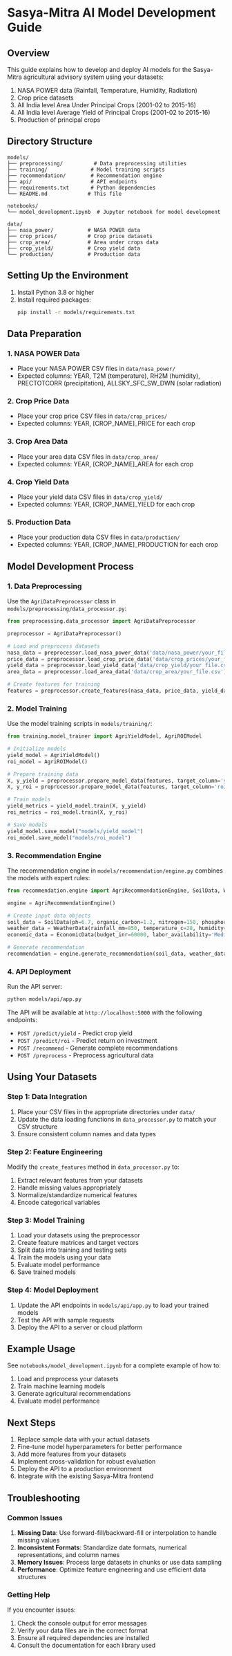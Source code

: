 # Sasya-Mitra AI Model Development Guide

## Overview

This guide explains how to develop and deploy AI models for the Sasya-Mitra agricultural advisory system using your datasets:
1. NASA POWER data (Rainfall, Temperature, Humidity, Radiation)
2. Crop price datasets
3. All India level Area Under Principal Crops (2001-02 to 2015-16)
4. All India level Average Yield of Principal Crops (2001-02 to 2015-16)
5. Production of principal crops

## Directory Structure

```
models/
├── preprocessing/          # Data preprocessing utilities
├── training/              # Model training scripts
├── recommendation/        # Recommendation engine
├── api/                   # API endpoints
├── requirements.txt       # Python dependencies
└── README.md             # This file

notebooks/
└── model_development.ipynb  # Jupyter notebook for model development

data/
├── nasa_power/           # NASA POWER data
├── crop_prices/          # Crop price datasets
├── crop_area/            # Area under crops data
├── crop_yield/           # Crop yield data
└── production/           # Production data
```

## Setting Up the Environment

1. Install Python 3.8 or higher
2. Install required packages:
   ```bash
   pip install -r models/requirements.txt
   ```

## Data Preparation

### 1. NASA POWER Data
- Place your NASA POWER CSV files in `data/nasa_power/`
- Expected columns: YEAR, T2M (temperature), RH2M (humidity), PRECTOTCORR (precipitation), ALLSKY_SFC_SW_DWN (solar radiation)

### 2. Crop Price Data
- Place your crop price CSV files in `data/crop_prices/`
- Expected columns: YEAR, [CROP_NAME]_PRICE for each crop

### 3. Crop Area Data
- Place your area data CSV files in `data/crop_area/`
- Expected columns: YEAR, [CROP_NAME]_AREA for each crop

### 4. Crop Yield Data
- Place your yield data CSV files in `data/crop_yield/`
- Expected columns: YEAR, [CROP_NAME]_YIELD for each crop

### 5. Production Data
- Place your production data CSV files in `data/production/`
- Expected columns: YEAR, [CROP_NAME]_PRODUCTION for each crop

## Model Development Process

### 1. Data Preprocessing
Use the `AgriDataPreprocessor` class in `models/preprocessing/data_processor.py`:

```python
from preprocessing.data_processor import AgriDataPreprocessor

preprocessor = AgriDataPreprocessor()

# Load and preprocess datasets
nasa_data = preprocessor.load_nasa_power_data('data/nasa_power/your_file.csv')
price_data = preprocessor.load_crop_price_data('data/crop_prices/your_file.csv')
yield_data = preprocessor.load_yield_data('data/crop_yield/your_file.csv')
area_data = preprocessor.load_area_data('data/crop_area/your_file.csv')

# Create features for training
features = preprocessor.create_features(nasa_data, price_data, yield_data, area_data)
```

### 2. Model Training
Use the model training scripts in `models/training/`:

```python
from training.model_trainer import AgriYieldModel, AgriROIModel

# Initialize models
yield_model = AgriYieldModel()
roi_model = AgriROIModel()

# Prepare training data
X, y_yield = preprocessor.prepare_model_data(features, target_column='yield')
X, y_roi = preprocessor.prepare_model_data(features, target_column='roi')

# Train models
yield_metrics = yield_model.train(X, y_yield)
roi_metrics = roi_model.train(X, y_roi)

# Save models
yield_model.save_model("models/yield_model")
roi_model.save_model("models/roi_model")
```

### 3. Recommendation Engine
The recommendation engine in `models/recommendation/engine.py` combines the models with expert rules:

```python
from recommendation.engine import AgriRecommendationEngine, SoilData, WeatherData, EconomicData

engine = AgriRecommendationEngine()

# Create input data objects
soil_data = SoilData(ph=6.7, organic_carbon=1.2, nitrogen=150, phosphorus=40, potassium=200, texture='Loam', drainage='Moderate')
weather_data = WeatherData(rainfall_mm=850, temperature_c=28, humidity=65, solar_radiation=5.5)
economic_data = EconomicData(budget_inr=60000, labor_availability='Medium', input_cost_type='Organic')

# Generate recommendation
recommendation = engine.generate_recommendation(soil_data, weather_data, economic_data, 5.0, "Belagavi, Karnataka")
```

### 4. API Deployment
Run the API server:
```bash
python models/api/app.py
```

The API will be available at `http://localhost:5000` with the following endpoints:
- `POST /predict/yield` - Predict crop yield
- `POST /predict/roi` - Predict return on investment
- `POST /recommend` - Generate complete recommendations
- `POST /preprocess` - Preprocess agricultural data

## Using Your Datasets

### Step 1: Data Integration
1. Place your CSV files in the appropriate directories under `data/`
2. Update the data loading functions in `data_processor.py` to match your CSV structure
3. Ensure consistent column names and data types

### Step 2: Feature Engineering
Modify the `create_features` method in `data_processor.py` to:
1. Extract relevant features from your datasets
2. Handle missing values appropriately
3. Normalize/standardize numerical features
4. Encode categorical variables

### Step 3: Model Training
1. Load your datasets using the preprocessor
2. Create feature matrices and target vectors
3. Split data into training and testing sets
4. Train the models using your data
5. Evaluate model performance
6. Save trained models

### Step 4: Model Deployment
1. Update the API endpoints in `models/api/app.py` to load your trained models
2. Test the API with sample requests
3. Deploy the API to a server or cloud platform

## Example Usage

See `notebooks/model_development.ipynb` for a complete example of how to:
1. Load and preprocess your datasets
2. Train machine learning models
3. Generate agricultural recommendations
4. Evaluate model performance

## Next Steps

1. Replace sample data with your actual datasets
2. Fine-tune model hyperparameters for better performance
3. Add more features from your datasets
4. Implement cross-validation for robust evaluation
5. Deploy the API to a production environment
6. Integrate with the existing Sasya-Mitra frontend

## Troubleshooting

### Common Issues
1. **Missing Data**: Use forward-fill/backward-fill or interpolation to handle missing values
2. **Inconsistent Formats**: Standardize date formats, numerical representations, and column names
3. **Memory Issues**: Process large datasets in chunks or use data sampling
4. **Performance**: Optimize feature engineering and use efficient data structures

### Getting Help
If you encounter issues:
1. Check the console output for error messages
2. Verify your data files are in the correct format
3. Ensure all required dependencies are installed
4. Consult the documentation for each library used